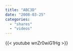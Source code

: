 ```yaml
---
title: "ABC3D"
date: "2008-03-25"
categories:
  - "shares"
  - "videos"
---
```


{{< youtube wnZr0wiG1Hg >}}
